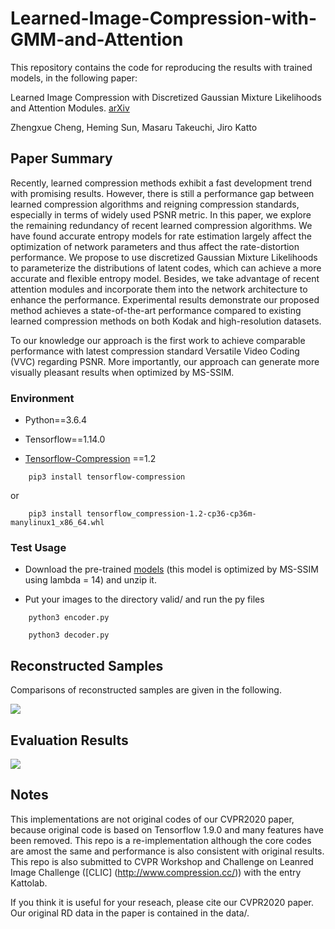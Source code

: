 # Learned-Image-Compression-with-GMM-and-Attention

This repository contains the code for reproducing the results with trained models, in the following paper:

Learned Image Compression with Discretized Gaussian Mixture Likelihoods and Attention Modules. [arXiv](https://arxiv.org/abs/2001.01568)

Zhengxue Cheng, Heming Sun, Masaru Takeuchi, Jiro Katto

## Paper Summary

Recently, learned compression methods exhibit a fast development trend with promising results. However, there is still a performance gap between learned compression algorithms and reigning compression standards, especially in terms of widely used PSNR metric. In this paper, we explore the remaining redundancy of recent learned compression algorithms. We have found accurate entropy models for rate estimation largely affect the optimization of network parameters and thus affect the rate-distortion performance. We propose to use discretized Gaussian Mixture Likelihoods to parameterize the distributions of latent codes, which can achieve a more accurate and flexible entropy model. Besides, we take advantage of recent attention modules and incorporate them into the network architecture to enhance the performance. Experimental results demonstrate our proposed method achieves a state-of-the-art performance compared to existing learned compression methods on both Kodak and high-resolution datasets. 

To our knowledge our approach is the first work to achieve comparable performance with latest compression standard Versatile Video Coding (VVC) regarding PSNR. More importantly, our approach can generate more visually pleasant results when optimized by MS-SSIM.



### Environment 

* Python==3.6.4

* Tensorflow==1.14.0

* [Tensorflow-Compression](https://github.com/tensorflow/compression) ==1.2


```
    pip3 install tensorflow-compression
```
or
```
    pip3 install tensorflow_compression-1.2-cp36-cp36m-manylinux1_x86_64.whl
```


### Test Usage

* Download the pre-trained [models](https://drive.google.com/open?id=19b92ey1g30R2OvWupekLQNb3TjHs5HLX) (this model is optimized by MS-SSIM using lambda = 14) and unzip it.

* Put your images to the directory valid/ and run the py files


```
    python3 encoder.py
```
```
    python3 decoder.py
```


## Reconstructed Samples

Comparisons of reconstructed samples are given in the following.

![](https://github.com/ZhengxueCheng/Learned-Image-Compression-with-GMM-and-Attention/blob/master/figures/visualizationKodim21Ver2.png)


## Evaluation Results

![](https://github.com/ZhengxueCheng/Learned-Image-Compression-with-GMM-and-Attention/blob/master/figures/RD.PNG)

## Notes

This implementations are not original codes of our CVPR2020 paper, because original code is based on Tensorflow 1.9.0 and many features have been removed. This repo is a re-implementation although the core codes are amost the same and performance is also consistent with original results. This repo is also submitted to CVPR Workshop and Challenge on Leanred Image Challenge ([CLIC] (http://www.compression.cc/)) with the entry Kattolab.

If you think it is useful for your reseach, please cite our CVPR2020 paper. Our original RD data in the paper is contained in the data/.




